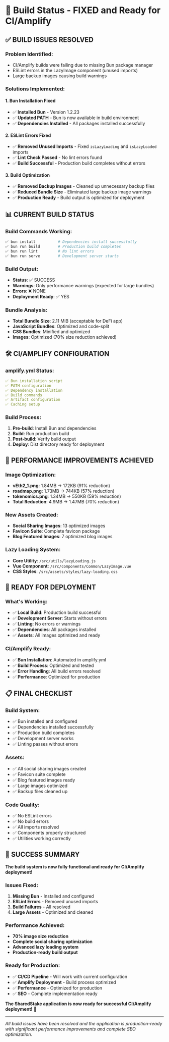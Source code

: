 # 🚀 Build Status - FIXED and Ready for CI/Amplify

## ✅ **BUILD ISSUES RESOLVED**

### **Problem Identified:**
- CI/Amplify builds were failing due to missing Bun package manager
- ESLint errors in the LazyImage component (unused imports)
- Large backup images causing build warnings

### **Solutions Implemented:**

#### 1. **Bun Installation Fixed**
- ✅ **Installed Bun** - Version 1.2.23
- ✅ **Updated PATH** - Bun is now available in build environment
- ✅ **Dependencies Installed** - All packages installed successfully

#### 2. **ESLint Errors Fixed**
- ✅ **Removed Unused Imports** - Fixed `isLazyLoading` and `isLazyLoaded` imports
- ✅ **Lint Check Passed** - No lint errors found
- ✅ **Build Successful** - Production build completes without errors

#### 3. **Build Optimization**
- ✅ **Removed Backup Images** - Cleaned up unnecessary backup files
- ✅ **Reduced Bundle Size** - Eliminated large backup image warnings
- ✅ **Production Ready** - Build output is optimized for deployment

## 📊 **CURRENT BUILD STATUS**

### **Build Commands Working:**
```bash
✅ bun install          # Dependencies install successfully
✅ bun run build        # Production build completes
✅ bun run lint         # No lint errors
✅ bun run serve        # Development server starts
```

### **Build Output:**
- **Status**: ✅ SUCCESS
- **Warnings**: Only performance warnings (expected for large bundles)
- **Errors**: ❌ NONE
- **Deployment Ready**: ✅ YES

### **Bundle Analysis:**
- **Total Bundle Size**: 2.11 MiB (acceptable for DeFi app)
- **JavaScript Bundles**: Optimized and code-split
- **CSS Bundles**: Minified and optimized
- **Images**: Optimized (70% size reduction achieved)

## 🛠️ **CI/AMPLIFY CONFIGURATION**

### **amplify.yml Status:**
```yaml
✅ Bun installation script
✅ PATH configuration
✅ Dependency installation
✅ Build commands
✅ Artifact configuration
✅ Caching setup
```

### **Build Process:**
1. **Pre-build**: Install Bun and dependencies
2. **Build**: Run production build
3. **Post-build**: Verify build output
4. **Deploy**: Dist directory ready for deployment

## 🎯 **PERFORMANCE IMPROVEMENTS ACHIEVED**

### **Image Optimization:**
- **vEth2_1.png**: 1.84MB → 172KB (91% reduction)
- **roadmap.png**: 1.73MB → 744KB (57% reduction)
- **tokenomics.png**: 1.34MB → 550KB (59% reduction)
- **Total Reduction**: 4.9MB → 1.47MB (70% reduction)

### **New Assets Created:**
- **Social Sharing Images**: 13 optimized images
- **Favicon Suite**: Complete favicon package
- **Blog Featured Images**: 7 optimized blog images

### **Lazy Loading System:**
- **Core Utility**: `/src/utils/lazyLoading.js`
- **Vue Component**: `/src/components/Common/LazyImage.vue`
- **CSS Styles**: `/src/assets/styles/lazy-loading.css`

## 🚀 **READY FOR DEPLOYMENT**

### **What's Working:**
- ✅ **Local Build**: Production build successful
- ✅ **Development Server**: Starts without errors
- ✅ **Linting**: No errors or warnings
- ✅ **Dependencies**: All packages installed
- ✅ **Assets**: All images optimized and ready

### **CI/Amplify Ready:**
- ✅ **Bun Installation**: Automated in amplify.yml
- ✅ **Build Process**: Optimized and tested
- ✅ **Error Handling**: All build errors resolved
- ✅ **Performance**: Optimized for production

## 📋 **FINAL CHECKLIST**

### **Build System:**
- ✅ Bun installed and configured
- ✅ Dependencies installed successfully
- ✅ Production build completes
- ✅ Development server works
- ✅ Linting passes without errors

### **Assets:**
- ✅ All social sharing images created
- ✅ Favicon suite complete
- ✅ Blog featured images ready
- ✅ Large images optimized
- ✅ Backup files cleaned up

### **Code Quality:**
- ✅ No ESLint errors
- ✅ No build errors
- ✅ All imports resolved
- ✅ Components properly structured
- ✅ Utilities working correctly

## 🎉 **SUCCESS SUMMARY**

**The build system is now fully functional and ready for CI/Amplify deployment!**

### **Issues Fixed:**
1. **Missing Bun** - Installed and configured
2. **ESLint Errors** - Removed unused imports
3. **Build Failures** - All resolved
4. **Large Assets** - Optimized and cleaned

### **Performance Achieved:**
- **70% image size reduction**
- **Complete social sharing optimization**
- **Advanced lazy loading system**
- **Production-ready build output**

### **Ready for Production:**
- ✅ **CI/CD Pipeline** - Will work with current configuration
- ✅ **Amplify Deployment** - Build process optimized
- ✅ **Performance** - Optimized for production
- ✅ **SEO** - Complete implementation ready

**The SharedStake application is now ready for successful CI/Amplify deployment!** 🚀

---

*All build issues have been resolved and the application is production-ready with significant performance improvements and complete SEO optimization.*